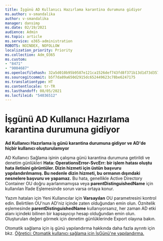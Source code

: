```yaml
---
title: İşgünü AD Kullanıcı Hazırlama karantina durumuna gidiyor
ms.author: v-smandalika
author: v-smandalika
manager: dansimp
ms.date: 02/19/2021
audience: Admin
ms.topic: article
ms.service: o365-administration
ROBOTS: NOINDEX, NOFOLLOW
localization_priority: Priority
ms.collection: Adm_O365
ms.custom:
- "8471"
- "9004687"
ms.openlocfilehash: 32a5d010b95b9587e121ca1526def743fd8f371b13d1d73d3578c692839edf19
ms.sourcegitcommit: b5f7da89a650d2915dc652449623c78be6247175
ms.translationtype: HT
ms.contentlocale: tr-TR
ms.lasthandoff: 08/05/2021
ms.locfileid: "54036512"
---
```

# <a name="workday-to-ad-user-provisioning-goes-into-quarantine-state"></a>İşgünü AD Kullanıcı Hazırlama karantina durumuna gidiyor

**Ad Kullanıcı Hazırlama iş günü karantina durumuna gidiyor ve AD'de hiçbir kullanıcı oluşturulamıyor**

AD Kullanıcı Sağlama işinin çalışma günü karantina durumuna getirildi ve denetim günlükleri **Hata: OperationsError-SvcErr: bir işlem hatası oluştu hata iletisini görüntüler. Dizin hizmeti için üstün başvuru yapılandırılmamış. Bu nedenle dizin hizmeti, bu ormanın dışındaki nesnelere başvuru ve yapamaz.** Bu hata, genellikle Active Directory Container OU doğru ayarlanmamışsa veya **parentDistinguishedName** için kullanılan İfade Eşlemesinde sorun varsa ortaya konur.

Yazım hataları için Yeni Kullanıcılar için **Varsayılan** OU parametresini kontrol edin. Belirtilen OU'nun AD'niz içinde zaten olduğundan emin olun. Öznitelik eşlemesinde **parentDistinguishedName** kullanıyorsanız, her zaman AD etki alanı içindeki bilinen bir kapsayıcıyı hesap olduğundan emin olun. Oluşturulan değeri görmek için denetim günlüklerinde Export olayına bakın.

Otomatik sağlama için iş günü yapılandırma hakkında daha fazla ayrıntı için bkz. [Öğretici: Otomatik kullanıcı sağlama için İşGünü'ne yapılandırma.](https://docs.microsoft.com/azure/active-directory/saas-apps/workday-inbound-tutorial)

